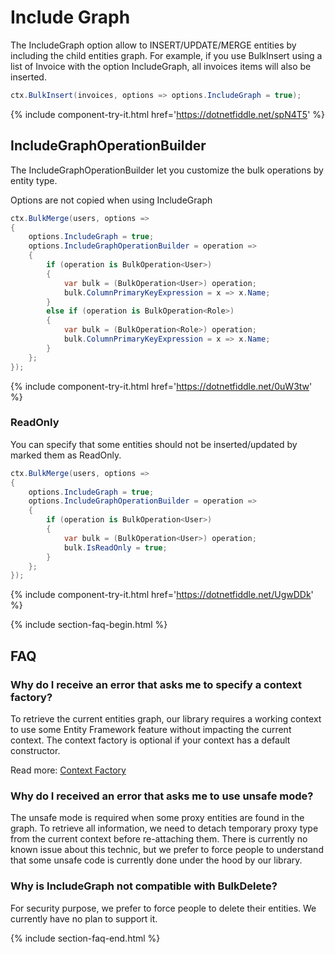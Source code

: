 # Include Graph

The IncludeGraph option allow to INSERT/UPDATE/MERGE entities by including the child entities graph.
For example, if you use BulkInsert using a list of Invoice with the option IncludeGraph, all invoices items will also be inserted.


```csharp
ctx.BulkInsert(invoices, options => options.IncludeGraph = true);
```
{% include component-try-it.html href='https://dotnetfiddle.net/spN4T5' %}

## IncludeGraphOperationBuilder
The IncludeGraphOperationBuilder let you customize the bulk operations by entity type. 

Options are not copied when using IncludeGraph


```csharp
ctx.BulkMerge(users, options =>
{
	options.IncludeGraph = true;
	options.IncludeGraphOperationBuilder = operation =>
	{
		if (operation is BulkOperation<User>)
		{
			var bulk = (BulkOperation<User>) operation;
			bulk.ColumnPrimaryKeyExpression = x => x.Name;
		}
		else if (operation is BulkOperation<Role>)
		{
			var bulk = (BulkOperation<Role>) operation;
			bulk.ColumnPrimaryKeyExpression = x => x.Name;
		}
	};
});
```
{% include component-try-it.html href='https://dotnetfiddle.net/0uW3tw' %}

### ReadOnly
You can specify that some entities should not be inserted/updated by marked them as ReadOnly.


```csharp
ctx.BulkMerge(users, options =>
{
	options.IncludeGraph = true;
	options.IncludeGraphOperationBuilder = operation =>
	{
		if (operation is BulkOperation<User>)
		{
			var bulk = (BulkOperation<User>) operation;
			bulk.IsReadOnly = true;
		}
	};
});
```
{% include component-try-it.html href='https://dotnetfiddle.net/UgwDDk' %}


{% include section-faq-begin.html %}
## FAQ

### Why do I receive an error that asks me to specify a context factory?
To retrieve the current entities graph, our library requires a working context to use some Entity Framework feature without impacting the current context.
The context factory is optional if your context has a default constructor.

Read more: [Context Factory](context-factory)

### Why do I received an error that asks me to use unsafe mode?
The unsafe mode is required when some proxy entities are found in the graph.
To retrieve all information, we need to detach temporary proxy type from the current context before re-attaching them.
There is currently no known issue about this technic, but we prefer to force people to understand that some unsafe code is currently done under the hood by our library.

### Why is IncludeGraph not compatible with BulkDelete?
For security purpose, we prefer to force people to delete their entities. We currently have no plan to support it.

{% include section-faq-end.html %}

